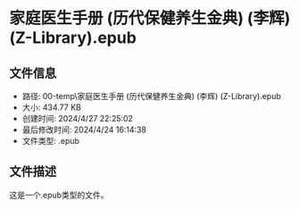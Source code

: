 ﻿# 家庭医生手册 (历代保健养生金典) (李辉) (Z-Library).epub

## 文件信息
- 路径: 00-temp\家庭医生手册 (历代保健养生金典) (李辉) (Z-Library).epub
- 大小: 434.77 KB
- 创建时间: 2024/4/27 22:25:02
- 最后修改时间: 2024/4/24 16:14:38
- 文件类型: .epub

## 文件描述
这是一个.epub类型的文件。

